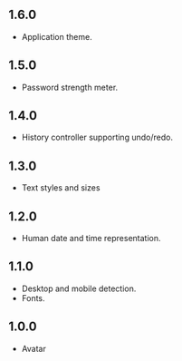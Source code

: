 ## 1.6.0

- Application theme.

## 1.5.0

- Password strength meter.

## 1.4.0

- History controller supporting undo/redo.

## 1.3.0

- Text styles and sizes

## 1.2.0

- Human date and time representation.

## 1.1.0

- Desktop and mobile detection.
- Fonts.

## 1.0.0

- Avatar
